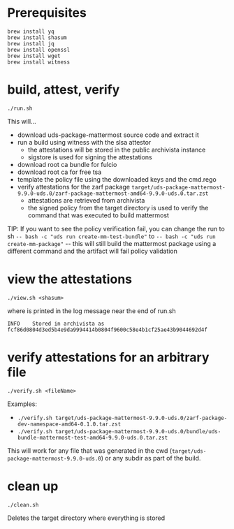 # Prerequisites

```
brew install yq
brew install shasum
brew install jq
brew install openssl
brew install wget
brew install witness
```

# build, attest, verify
`./run.sh`

This will...
* download uds-package-mattermost source code and extract it
* run a build using witness with the slsa attestor
    * the attestations will be stored in the public archivista instance
    * sigstore is used for signing the attestations
* download root ca bundle for fulcio
* download root ca for free tsa
* template the policy file using the downloaded keys and the cmd.rego
* verify attestations for the zarf package `target/uds-package-mattermost-9.9.0-uds.0/zarf-package-mattermost-amd64-9.9.0-uds.0.tar.zst`
    * attestations are retrieved from archivista
    * the signed policy from the target directory is used to verify the command that was executed to build mattermost

TIP: If you want to see the policy verification fail, you can change the run to sh `-- bash -c "uds run create-mm-test-bundle"` to `-- bash -c "uds run create-mm-package"` -- this will still build the mattermost package using a different command and the artifact will fail policy validation

# view the attestations
`./view.sh <shasum>`

where <shasum> is printed in the log message near the end of run.sh

`INFO    Stored in archivista as fcf86d0804d3ed5b4e9da9994414b0804f9600c58e4b1cf25ae43b9044692d4f`

# verify attestations for an arbitrary file
`./verify.sh <fileName>`

Examples: 
* `./verify.sh target/uds-package-mattermost-9.9.0-uds.0/zarf-package-dev-namespace-amd64-0.1.0.tar.zst`
* `./verify.sh target/uds-package-mattermost-9.9.0-uds.0/bundle/uds-bundle-mattermost-test-amd64-9.9.0-uds.0.tar.zst`

This will work for any file that was generated in the cwd (`target/uds-package-mattermost-9.9.0-uds.0`) or any subdir as part of the build.

# clean up
`./clean.sh`

Deletes the target directory where everything is stored
